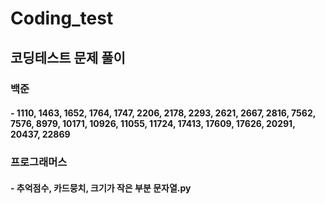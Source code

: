 # Coding_test

## 코딩테스트 문제 풀이

### 백준
#### - 1110, 1463, 1652, 1764, 1747, 2206, 2178, 2293, 2621, 2667, 2816, 7562, 7576, 8979, 10171, 10926, 11055, 11724, 17413, 17609, 17626, 20291, 20437, 22869

### 프로그래머스
#### - 추억점수, 카드뭉치, 크기가 작은 부분 문자열.py
